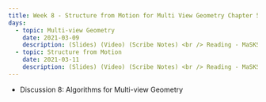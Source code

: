 ```yaml
---
title: Week 8 - Structure from Motion for Multi View Geometry Chapter 5 of MaSKS 
days:
  - topic: Multi-view Geometry
    date: 2021-03-09
    description: (Slides) (Video) (Scribe Notes) <br /> Reading - MaSKS Ch 5
  - topic: Structure from Motion
    date: 2021-03-11
    description: (Slides) (Video) (Scribe Notes) <br /> Reading - MaSKS Ch 5
---
```


- Discussion 8: Algorithms for Multi-view Geometry